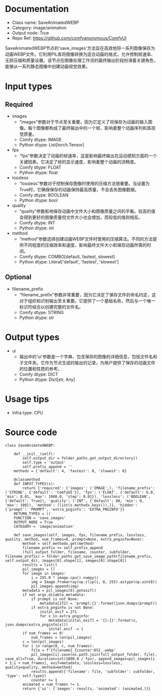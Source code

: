 # Documentation
- Class name: SaveAnimatedWEBP
- Category: image/animation
- Output node: True
- Repo Ref: https://github.com/comfyanonymous/ComfyUI

SaveAnimatedWEBP节点的'save_images'方法旨在高效地将一系列图像保存为动画WEBP文件。它利用PIL库将图像转换为适合动画的格式，允许控制帧速率、无损压缩和质量设置。该节点在图像处理工作流的最终输出阶段扮演着关键角色，能够从一系列静态图像中创建动画视觉效果。

# Input types
## Required
- images
    - “images”参数对于节点至关重要，因为它定义了将保存为动画的输入图像。每个图像都构成了最终输出中的一个帧，影响着整个动画序列和其视觉质量。
    - Comfy dtype: IMAGE
    - Python dtype: List[torch.Tensor]
- fps
    - “fps”参数决定了动画的帧速率，这是影响最终输出在运动感知方面的一个关键因素。它决定了帧的显示速度，影响着整个动画的流畅度。
    - Comfy dtype: FLOAT
    - Python dtype: float
- lossless
    - “lossless”参数对于控制保存图像时使用的压缩方法很重要。当设置为True时，它确保保存的动画保持最高质量，不会丢失图像数据。
    - Comfy dtype: BOOLEAN
    - Python dtype: bool
- quality
    - “quality”参数影响保存动画中文件大小和图像质量之间的平衡。较高的值会得到更好的图像质量但文件大小也会增加，而较低的值则相反。
    - Comfy dtype: INT
    - Python dtype: int
- method
    - “method”参数选择创建动画WEBP文件时使用的压缩算法。不同的方法提供不同程度的压缩效率和速度，影响最终文件大小和保存动画所需的时间。
    - Comfy dtype: COMBO[default, fastest, slowest]
    - Python dtype: Literal['default', 'fastest', 'slowest']
## Optional
- filename_prefix
    - “filename_prefix”参数非常重要，因为它决定了保存文件的命名约定，这对于组织和识别输出至关重要。它提供了一个基础名称，然后与一个唯一标识符结合以创建完整的文件名。
    - Comfy dtype: STRING
    - Python dtype: str

# Output types
- ui
    - 输出中的'ui'参数是一个字典，包含保存的图像的详细信息，包括文件名和子文件夹。它作为节点生成的输出的记录，为用户提供了保存的动画文件的位置和性质的参考。
    - Comfy dtype: DICT
    - Python dtype: Dict[str, Any]

# Usage tips
- Infra type: CPU

# Source code
```
class SaveAnimatedWEBP:

    def __init__(self):
        self.output_dir = folder_paths.get_output_directory()
        self.type = 'output'
        self.prefix_append = ''
    methods = {'default': 4, 'fastest': 0, 'slowest': 6}

    @classmethod
    def INPUT_TYPES(s):
        return {'required': {'images': ('IMAGE',), 'filename_prefix': ('STRING', {'default': 'ComfyUI'}), 'fps': ('FLOAT', {'default': 6.0, 'min': 0.01, 'max': 1000.0, 'step': 0.01}), 'lossless': ('BOOLEAN', {'default': True}), 'quality': ('INT', {'default': 80, 'min': 0, 'max': 100}), 'method': (list(s.methods.keys()),)}, 'hidden': {'prompt': 'PROMPT', 'extra_pnginfo': 'EXTRA_PNGINFO'}}
    RETURN_TYPES = ()
    FUNCTION = 'save_images'
    OUTPUT_NODE = True
    CATEGORY = 'image/animation'

    def save_images(self, images, fps, filename_prefix, lossless, quality, method, num_frames=0, prompt=None, extra_pnginfo=None):
        method = self.methods.get(method)
        filename_prefix += self.prefix_append
        (full_output_folder, filename, counter, subfolder, filename_prefix) = folder_paths.get_save_image_path(filename_prefix, self.output_dir, images[0].shape[1], images[0].shape[0])
        results = list()
        pil_images = []
        for image in images:
            i = 255.0 * image.cpu().numpy()
            img = Image.fromarray(np.clip(i, 0, 255).astype(np.uint8))
            pil_images.append(img)
        metadata = pil_images[0].getexif()
        if not args.disable_metadata:
            if prompt is not None:
                metadata[272] = 'prompt:{}'.format(json.dumps(prompt))
            if extra_pnginfo is not None:
                inital_exif = 271
                for x in extra_pnginfo:
                    metadata[inital_exif] = '{}:{}'.format(x, json.dumps(extra_pnginfo[x]))
                    inital_exif -= 1
        if num_frames == 0:
            num_frames = len(pil_images)
        c = len(pil_images)
        for i in range(0, c, num_frames):
            file = f'{filename}_{counter:05}_.webp'
            pil_images[i].save(os.path.join(full_output_folder, file), save_all=True, duration=int(1000.0 / fps), append_images=pil_images[i + 1:i + num_frames], exif=metadata, lossless=lossless, quality=quality, method=method)
            results.append({'filename': file, 'subfolder': subfolder, 'type': self.type})
            counter += 1
        animated = num_frames != 1
        return {'ui': {'images': results, 'animated': (animated,)}}
```